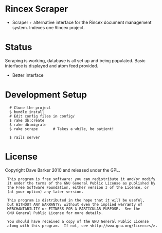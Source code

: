 Rincex Scraper
==============

 * Scraper + alternative interface for the Rincex document management system. Indexes one Rincex project.

Status
======

Scraping is working, database is all set up and being populated. Basic interface is displayed and atom feed provided.

 * Better interface

Development Setup
=================
      # Clone the project
      $ bundle install
      # Edit config files in config/
      $ rake db:create
      $ rake db:migrate
      $ rake scrape       # Takes a while, be patient!

      $ rails server

License
=======
Copyright Dave Barker 2010 and released under the GPL.

     This program is free software: you can redistribute it and/or modify
     it under the terms of the GNU General Public License as published by
     the Free Software Foundation, either version 3 of the License, or
     (at your option) any later version.

     This program is distributed in the hope that it will be useful,
     but WITHOUT ANY WARRANTY; without even the implied warranty of
     MERCHANTABILITY or FITNESS FOR A PARTICULAR PURPOSE.  See the
     GNU General Public License for more details.

     You should have received a copy of the GNU General Public License
     along with this program.  If not, see <http://www.gnu.org/licenses/>.